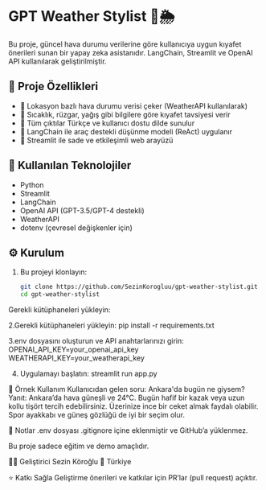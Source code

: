 # GPT Weather Stylist 👗🌦️

Bu proje, güncel hava durumu verilerine göre kullanıcıya uygun kıyafet önerileri sunan bir yapay zeka asistanıdır. LangChain, Streamlit ve OpenAI API kullanılarak geliştirilmiştir.

## 🧠 Proje Özellikleri

- 📍 Lokasyon bazlı hava durumu verisi çeker (WeatherAPI kullanılarak)
- 🧥 Sıcaklık, rüzgar, yağış gibi bilgilere göre kıyafet tavsiyesi verir
- 💬 Tüm çıktılar Türkçe ve kullanıcı dostu dilde sunulur
- 🔗 LangChain ile araç destekli düşünme modeli (ReAct) uygulanır
- 🎨 Streamlit ile sade ve etkileşimli web arayüzü

## 🔧 Kullanılan Teknolojiler

- Python
- Streamlit
- LangChain
- OpenAI API (GPT-3.5/GPT-4 destekli)
- WeatherAPI
- dotenv (çevresel değişkenler için)

## ⚙️ Kurulum

1. Bu projeyi klonlayın:
   ```bash
   git clone https://github.com/SezinKorogluu/gpt-weather-stylist.git
   cd gpt-weather-stylist
Gerekli kütüphaneleri yükleyin:

2.Gerekli kütüphaneleri yükleyin: 
pip install -r requirements.txt

3.env dosyasını oluşturun ve API anahtarlarınızı girin:
	OPENAI_API_KEY=your_openai_api_key
	WEATHERAPI_KEY=your_weatherapi_key

4. Uygulamayı başlatın:
	streamlit run app.py


🧪 Örnek Kullanım
Kullanıcıdan gelen soru:
	Ankara'da bugün ne giysem?
Yanıt:
	Ankara’da hava güneşli ve 24°C. Bugün hafif bir kazak veya uzun kollu tişört tercih edebilirsiniz. Üzerinize ince bir ceket almak faydalı olabilir. Spor ayakkabı ve güneş gözlüğü de iyi bir seçim olur.

📌 Notlar
.env dosyası .gitignore içine eklenmiştir ve GitHub’a yüklenmez.

Bu proje sadece eğitim ve demo amaçlıdır.

🧑‍💻 Geliştirici
Sezin Köroğlu
📍 Türkiye

⭐ Katkı Sağla
Geliştirme önerileri ve katkılar için PR’lar (pull request) açıktır.